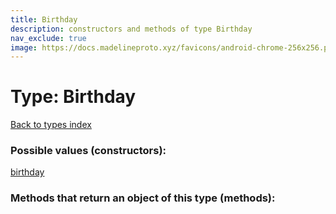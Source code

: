 ```yaml
---
title: Birthday
description: constructors and methods of type Birthday
nav_exclude: true
image: https://docs.madelineproto.xyz/favicons/android-chrome-256x256.png
---
```

# Type: Birthday
[Back to types index](index.html)



### Possible values (constructors):

[birthday](/API_docs/constructors/birthday.html)  



### Methods that return an object of this type (methods):



